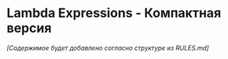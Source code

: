# Lambda Expressions - Компактная версия

*[Содержимое будет добавлено согласно структуре из RULES.md]* 